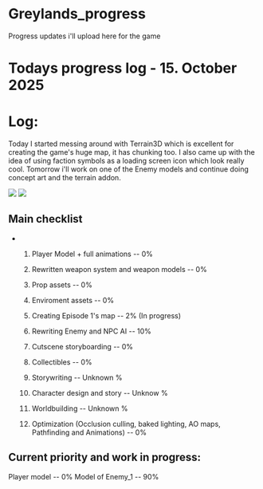 # Greylands_progress
Progress updates i'll upload here for the game

# Todays progress log - 15. October 2025

# Log:
Today I started messing around with Terrain3D which is excellent for creating the game's huge map, it has chunking too. I also came up with the idea of using faction symbols as a loading screen icon which look really cool. Tomorrow i'll work on one of the Enemy models and continue doing concept art and the terrain addon.

![](Images/2025_10_15_1.png)
![](Images/Loading_icon_15_10_2025.gif)

## Main checklist
* 
  1. Player Model + full animations -- 0%
  1. Rewritten weapon system and weapon models -- 0%
  1. Prop assets -- 0%
  1. Enviroment assets -- 0%
  1. Creating Episode 1's map -- 2% (In progress)
  1. Rewriting Enemy and NPC AI -- 10%
  1. Cutscene storyboarding -- 0%
  1. Collectibles -- 0%

  1. Storywriting -- Unknown %
  1. Character design and story -- Unknow %
  1. Worldbuilding -- Unknown %

  1. Optimization (Occlusion culling, baked lighting, AO maps, Pathfinding and Animations) -- 0%

 ## Current priority and work in progress:
Player model -- 0%
Model of Enemy_1 -- 90%